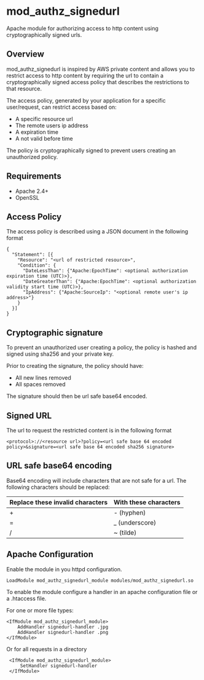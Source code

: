 # mod_authz_signedurl
Apache module for authorizing access to http content using cryptographically signed urls.

## Overview
mod_authz_signedurl is inspired by AWS private content and allows you to restrict access to http content by requiring the url to contain a cryptographically signed access policy that describes the restrictions to that resource.

The access policy, generated by your application for a specific user/request, can restrict access based on:
- A specific resource url
- The remote users ip address
- A expiration time
- A not valid before time

The policy is cryptographically signed to prevent users creating an unauthorized policy.

## Requirements
- Apache 2.4+
- OpenSSL

## Access Policy
The access policy is described using a JSON document in the following format
```
{
  "Statement": [{
    "Resource": "<url of restricted resource>",
    "Condition": {
      "DateLessThan": {"Apache:EpochTime": <optional authorization expiration time (UTC)>},
      "DateGreaterThan": {"Apache:EpochTime": <optional authorization validity start time (UTC)>},
      "IpAddress": {"Apache:SourceIp": "<optional remote user's ip address>"}
    }
  }]
}
```

## Cryptographic signature
To prevent an unauthorized user creating a policy, the policy is hashed and signed using sha256 and your private key.

Prior to creating the signature, the policy should have:
- All new lines removed
- All spaces removed

The signature should then be url safe base64 encoded.

## Signed URL
The url to request the restricted content is in the following format
```
<protocol>://<resource url>?policy=<url safe base 64 encoded policy>&signature=<url safe base 64 encoded sha256 signature>
```

## URL safe base64 encoding
Base64 encoding will include characters that are not safe for a url. The following characters should be replaced:

Replace these invalid characters | With these characters
-------------------------------- | ---------------------
+                                | - (hyphen)
=                                | _ (underscore)
/                                | ~ (tilde)

## Apache Configuration
Enable the module in you httpd configuration.
```
LoadModule mod_authz_signedurl_module modules/mod_authz_signedurl.so
```

To enable the module configure a handler in an apache configuration file or a .htaccess file. 

For one or more file types:
 ```
 <IfModule mod_authz_signedurl_module>
     AddHandler signedurl-handler .jpg
     AddHandler signedurl-handler .png
 </IfModule>
 ```
 
 Or for all requests in a directory
 ```
  <IfModule mod_authz_signedurl_module>
      SetHandler signedurl-handler
  </IfModule>
 ```